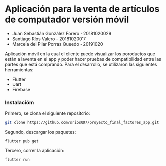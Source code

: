 # Aplicación para la venta de artículos de computador versión móvil

* Juan Sebastián González Forero - 20181020029
* Santiago Ríos Valero - 20181020017
* Marcela del Pilar Porras Queedo - 20191020

Aplicación móvil en la cual el cliente puede visualizar los poroductos que están a laventa en el app y poder hacer pruebas de compatibilidad entre las partes que está comprando. Para el desarrollo, se utilizaron las siguientes herramientas:

* Flutter
* Dart
* Firebase

### Instalacióm

Primero, se clona el siguiente repositorio:

```bash
git clone https://github.com/srios007/proyecto_final_factores_app.git
```

Segundo, descargar los paquetes: 

```
flutter pub get
```
Tercero, correr la aplicación:

```
flutter run
```
